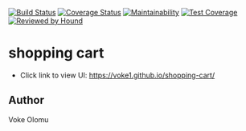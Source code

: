 [![Build Status](https://travis-ci.org/voke1/react-ecommerce-y.svg?branch=develop)](https://travis-ci.org/voke1/react-ecommerce-y)  [![Coverage Status](https://coveralls.io/repos/github/voke1/react-ecommerce-y/badge.svg?branch=develop)](https://coveralls.io/github/voke1/react-ecommerce-y?branch=develop)  [![Maintainability](https://api.codeclimate.com/v1/badges/eb131efe09bd9bd6570f/maintainability)](https://codeclimate.com/github/voke1/react-ecommerce-y/maintainability)  [![Test Coverage](https://api.codeclimate.com/v1/badges/eb131efe09bd9bd6570f/test_coverage)](https://codeclimate.com/github/voke1/react-ecommerce-y/test_coverage)  [![Reviewed by Hound](https://img.shields.io/badge/Reviewed_by-Hound-8E64B0.svg)](https://houndci.com)

# shopping cart

* Click link to view UI: https://voke1.github.io/shopping-cart/

## Author
Voke Olomu
